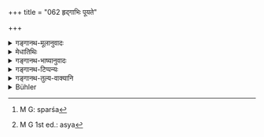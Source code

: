 +++
title = "062 हृद्गाभिः पूयते"

+++

<details><summary>गङ्गानथ-मूलानुवादः</summary>

The Brāhmaṇa is purified by the water reaching the heart; the Kṣatriya by that reaching the throat; the Vaiśya by water that is just sipped, and the Śūdra by what is touched with the end.—(62)
</details>

<details><summary>मेधातिथिः</summary>

हृदयं गच्छन्ति प्राप्नुवन्ति **हृद्गाः** । "अन्येष्व् अपि दृश्यते" (पाण् ३.२.१०१) इति गभेर् डः । "हृदयस्य हृद्" (पाण् ६.३.५०) इति योगविभागाद् धृदादेशः । **पूयते** पवित्रतां प्राप्नोत्य् अशुचित्वं व्यावर्तते । आप[^२१९] ईषदूनचुलुकमात्रप्रमाणः, **कण्ठगाभिस्** ताभिः कण्ठमात्रव्यापिनीभिः **भूमिपः** क्षत्रियः । भूमेर् आधिपत्यं क्षत्रियस्य विहितम् । तेन प्रसिद्धेन कर्मणा क्षत्रियजातिर् लक्ष्यते । आधिपत्यविवक्षायां राजधर्मेष्व् एवावक्ष्यत् । **वैश्यः प्राशिताभिर्** अन्तरास्यप्रवेशिताभिः । कण्ठम् अप्राप्ता अपि शुद्धिहेतवो वैश्यस्य । **शूद्रः स्पृष्टाभिर् अन्तत** अन्तेनेति । आद्यादित्वात् तृतीयार्थे तसिः । अन्तशब्दो ऽयं समीपवचनो ऽस्ति । उदकान्तं गत उदकसमीपम् इति गम्यते । अस्त्य् अवयववचनः । वस्त्रान्तो वसनान्त इत्य् उभयत्रापि वर्तमानः संबन्ध्यन्तरम् अपेक्ष्यते, कस्य[^२२०] समीपं कस्य वावयव इति । तत्रेह येन स्थानेन वर्णान्तराणाम् आचमनं विहितम्, तीर्थैर् जिह्वोष्ठेन च तदन्तेनेति प्रतीयते । समीपवचनस् तु न संभाव्यः विधीयमानस्याचमनस्य तत्साध्यत्वासंभवात् । स्पर्शे ऽपि प्राशनम् अस्ति । जिह्वौष्ठेन हि स्पृश्यमानस्य रसास्वादनम् अवश्यंभावि । तत्र वैश्यपरिमाणात् किंचिन्न्यूनतात्र विवक्षिता । जिह्वामूलं यावद् वैश्यस्य, जिह्वाग्रं शूद्रस्य । द्रवत्वाद् उदकस्यापरिहार्यो ऽवध्यतिक्रमः, अवश्यप्राप्तौ त्व् अशुद्धिः । सर्वश् चायं तीर्थविभागो दक्षिणहस्तस्योपस्पर्शने हस्तस्यौचित्याद् दक्षिणाचारतायाश् च पुरुषधर्मतया विहितत्वात् । एवमर्थम् एव चास्मिन्न् अवधाव् इदम् उच्यते ॥ २.६२ ॥


[^२२०]:
     M G 1st ed.: asya


[^२१९]:
     M G: sparśa
</details>

<details><summary>गङ्गानथ-भाष्यानुवादः</summary>

‘*Reaching the heart*’—that which reaches down to the regions of the heart; the word being derived from the root ‘*gam*’ with the ‘ḍa’ affix, according to Pāṇini, 6. 2.101; the term ‘*hṛdaya*’ being changed into ‘*hṛd*’ according to Pāṇini’s Sūtra, 6.3.50.

‘*Is purified*’—Reaches sanctity; that is, gets rid of impurity. The water (reaching the heart) would, in quantity, be just a little less than a handful.

‘*The Kṣatriya by that reaching the throat*’—*i.e*., by that which reaches only down to the throat. The term ‘*bhūmipaḥ*’ in the text stands for the Kṣatriya; as the ‘lordship of land’ is laid down for the Kṣatriya only; and hence this well-known function (of ruling the land) indicates here the *Kṣatriya* caste. If actual ‘lordship’ of the land were meant, then what is laid down here would have been prescribed among the ‘duties of tho king.’

‘*The Vaiśya by the water that is just sipped*,’—*i.e*., which is just taken into the mouth; even without reaching the throat, the water thus sipped serves to purify the Vaiśya.

‘*The Śūdra by what is touched with the end*;’—‘*anṭataḥ*’ stands for ‘*antena*’; the ‘*tasil*’ affix having the force of the instrumental, according to the *Vārtika* on Pāṇini, 5. 4. 44. The term ‘*end*’ (*anta*) means proximity; *e.g*., the phrase ‘*udakānta*’ means ‘*near* water’. It also means *a part*; *e.g*., in such expressions as ‘*vastrānta*,’ ‘*vasanānta*’ and the like. With both these significations the term ‘end’ (being a relative term) stands in need of a correlative; whenever it is used, one always wants to know—‘*near*
*what* ’ or ‘*part of what*.’ Now in the present case, the water-sipping
has been laid down for the other castes as to he done with certain parts of the hand and the lips and the tongue; and it is the ‘end’ of these that is meant. It cannot mean mere ‘*proxi* *mity*’; because the ‘*water-sipping*’ prescribed cannot he accomplished by mere proximity. Then again, the ‘touch’ (of the water with the tongue and lips) would involve *sipping* (which has been laid down for the Vaiśya); for one is sure to feel the taste of that which is touched with the tongue and lips. Hence the conclusion appears to he that the quantity of water sufficient for the *Śūdra* is just a little less in quantity than that for the *Vaiśya*; *e.g*., while for the Vaiśya the water should touch the root of the tongue, for the Śūdra it should touch only its tip.

Water being a fluid substance, its going beyond the limits prescribed would be unavoidable; hence all that is meant is that if the water sipped fails to reach the prescribed limits, it fails to purify the man.

The description of the ‘receptacles’ (parts of the hand) refers to the right hand; as it is this hand that should be used in all washings; specially as it has been laid down that men should perform (religious) acts with the right hand. It is for this reason that we reiterate this fact in the present connection.—(62)
</details>

<details><summary>गङ्गानथ-टिप्पन्यः</summary>

This verse is quoted in *Parāśaramādhava* (Ācāra, p. 221);—in
*Smṛtitattva* (p. 335), which points out that for the Śūdra, there is no
*ācamana*, as the verse stops short at the Vaiśya; so in the place of
*ācamana*, the Śūdra should wash his hands and feet;—this is clear from
a text of the Brahmapurāṇa;—and in *Vīramitrodaya* (Āhnika, p. 74), where it is explained that ‘*antataḥ*’ means *inside of the mouth*; and hence what is meant is that there should be no *drinking* of the water, which should only touch the inner part of the mouth;—such being the opinion of *Kalpataru*. It is curious that *Kalpataru*, as quoted in
*Vīramitrodaya*, has quoted Manu 5.13 9, where ‘*antataḥ*’ does not
occur at all, and missed the present verse, which, as *Vīramitrodaya* rightly remarks, is the text that really supports the explanation provided by *Kalpataru. Vīramitrodaya* notes Medhātithi’s explanation with approval on p. 75.

This verse is quoted in *Kṛtyasārasamuccaya* (p. 46);—in *Hemādri* (Śrāddha, p. 985), which adds the following notes:—‘*Hṛdgābhiḥ*,’ reaching the regions of the heart,—‘*Pūyate*’ acquires purity;—‘*Kaṇthayābhiḥ*,’ just touching the throat only,—‘*bhūmipoḥ*,’ the Kṣatriya;—‘*prāśitāḥhiḥ*’, just taken into the mouth, and not reaching the throat,—‘*antataḥ*,’ the affix ‘*tasi*’ has the force of the Instrumental,—the term ‘*anta*’ meaning *near* requires a correlative, that to which *nearness* is meant,—so that the meaning is that the Śūdra is purified by water reaching that point which is in close proximity to that which the water should reach for purifying the Vaiśya;—and as the *tongue* is the point for the Vaiśya, for the Śūdra it must be the *teeth*; though the water that reaches the teeth must touch the tongue also, yet all that is meant is that the quantity for the Śūdra should be just a little less than that for the Vaiśya.

It is quoted also in *Saṃskāraratnamālā* (p. 221).
</details>

<details><summary>गङ्गानथ-तुल्य-वाक्यानि</summary>

*Baudhāyana-Dharmasūtra*, 1. 5. 17.—‘The Brāhmaṇa becomes pure by water
reaching the heart, the Kṣatriya by its reaching the throat and the Vaiśya by water actually drunk off; the woman and the Śūdra by merely touching it.’

*Viṣṇu-Smṛti*, 62. 9.—‘The three twice-born castes become pure by water
reaching the heart, the throat and the palate respectively, the woman and the Śūdra by touching it once.’

*Gautama Dharmasūtra*, 1.37.—‘He should thrice or four times sip water
reaching the heart.’

*Vaśiṣṭha-Smṛti*, 3.33-34.—‘The Brāhmaṇa is purified by bubble-free and
foamless water reaching his heart; the Kṣatriya by it reaching the throat, the Vaiśya by water actually drunk; the woman and the Śūdra by merely touching it.’

*Yājñavalkya*, 1.21.—\[The same words as Viṣṇu, above.\]

*Gobhila-Gṛhyasūtra*, 1.2.29.—‘He should sip water reaching the heart.’

*Brahmapurāṇa* (Vīramitrodaya-Āhnika, p. 74).—‘The woman and the Śūdra
are purified by the washing of the hands and lips.’

*Uśanas* (Vīramitrodaya-Āhnika, p. 75).—‘That quantity of water is to be
taken as *reaching the heart* in which a bean sinks; this quantity, less by its fourth part is taken as *reaching the throat*’, less by half, as
*reaching the palate*; and less by three-fourths, as *reaching the
teeth*.’

*Pracetas*—(See above.)
</details>

<details><summary>Bühler</summary>

062	A Brahmana is purified by water that reaches his heart, a Kshatriya by water reaching his throat, a Vaisya by water taken into his mouth, (and) a Sudra by water touched with the extremity (of his lips).
</details>
